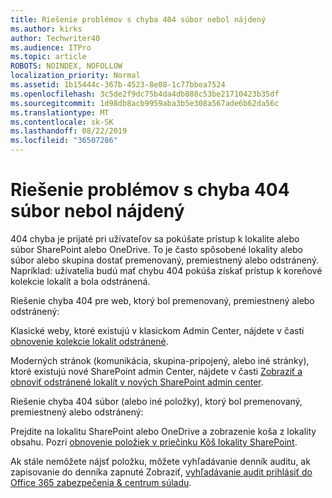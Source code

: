 ```yaml
---
title: Riešenie problémov s chyba 404 súbor nebol nájdený
ms.author: kirks
author: Techwriter40
ms.audience: ITPro
ms.topic: article
ROBOTS: NOINDEX, NOFOLLOW
localization_priority: Normal
ms.assetid: 1b15444c-367b-4523-8e08-1c77bbea7524
ms.openlocfilehash: 3c5de2f9dc75b4da4db888c53be21710423b35df
ms.sourcegitcommit: 1d98db8acb9959aba3b5e308a567ade6b62da56c
ms.translationtype: MT
ms.contentlocale: sk-SK
ms.lasthandoff: 08/22/2019
ms.locfileid: "36507286"
---
```

# <a name="troubleshoot-error-404-file-not-found"></a>Riešenie problémov s chyba 404 súbor nebol nájdený

404 chyba je prijaté pri užívateľov sa pokúšate prístup k lokalite alebo súbor SharePoint alebo OneDrive. To je často spôsobené lokality alebo súbor alebo skupina dostať premenovaný, premiestnený alebo odstránený. Napríklad: užívatelia budú mať chybu 404 pokúša získať prístup k koreňové kolekcie lokalít a bola odstránená.

Riešenie chyba 404 pre web, ktorý bol premenovaný, premiestnený alebo odstránený:

Klasické weby, ktoré existujú v klasickom Admin Center, nájdete v časti [obnovenie kolekcie lokalít odstránené](https://docs.microsoft.com/sharepoint/restore-deleted-site-collection).


Moderných stránok (komunikácia, skupina-pripojený, alebo iné stránky), ktoré existujú nové SharePoint admin Center, nájdete v časti [Zobraziť a obnoviť odstránené lokalít v nových SharePoint admin center](https://docs.microsoft.com/sharepoint/restore-deleted-site-collection).

Riešenie chyba 404 súbor (alebo iné položky), ktorý bol premenovaný, premiestnený alebo odstránený:

Prejdite na lokalitu SharePoint alebo OneDrive a zobrazenie koša z lokality obsahu. Pozri [obnovenie položiek v priečinku Kôš lokality SharePoint](https://support.office.com/article/Restore-items-in-the-Recycle-Bin-of-a-SharePoint-site-6df466b6-55f2-4898-8d6e-c0dff851a0be#ID0EAADAAA=Online).

Ak stále nemôžete nájsť položku, môžete vyhľadávanie denník auditu, ak zapisovanie do denníka zapnuté Zobraziť, [vyhľadávanie audit prihlásiť do Office 365 zabezpečenia & centrum súladu](https://docs.microsoft.com/office365/securitycompliance/search-the-audit-log-in-security-and-compliance?redirectSourcePath=%252fclient%252fsearch-the-audit-log-in-the-office-365-security-compliance-center-0d4d0f35-390b-4518-800e-0c7ec95e946c).
